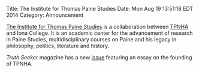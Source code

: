 Title: The Institute for Thomas Paine Studies
Date: Mon Aug  19 13:51:18 EDT 2014
Category: Announcement


[The Institute for Thomas Paine
Studies](http://www.iona.edu/About/Iona-in-Community/Institute-for-Thomas-Paine-Studies.aspx)
is a collaboration between [TPNHA](/) and Iona College. It
is an academic center for the advancement of research in Paine
Studies, multidisciplinary courses on Paine and his legacy in
philosophy, politics, literature and history.


*Truth Seeker* magazine has a new [issue](http://thetruthseeker.net/video/101054603) featuring an essay on the founding of TPNHA.

